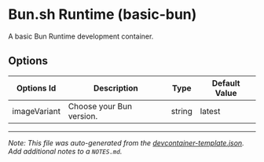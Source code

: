 
# Bun.sh Runtime (basic-bun)

A basic Bun Runtime development container.

## Options

| Options Id | Description | Type | Default Value |
|-----|-----|-----|-----|
| imageVariant | Choose your Bun version. | string | latest |



---

_Note: This file was auto-generated from the [devcontainer-template.json](https://github.com/marcosgomesneto/bun-devcontainers/blob/main/src/basic-bun/devcontainer-template.json).  Add additional notes to a `NOTES.md`._

